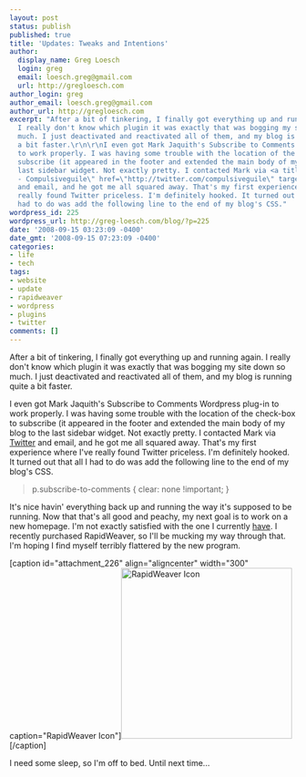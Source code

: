 ```yaml
---
layout: post
status: publish
published: true
title: 'Updates: Tweaks and Intentions'
author:
  display_name: Greg Loesch
  login: greg
  email: loesch.greg@gmail.com
  url: http://gregloesch.com
author_login: greg
author_email: loesch.greg@gmail.com
author_url: http://gregloesch.com
excerpt: "After a bit of tinkering, I finally got everything up and running again.
  I really don't know which plugin it was exactly that was bogging my site down so
  much. I just deactivated and reactivated all of them, and my blog is running quite
  a bit faster.\r\n\r\nI even got Mark Jaquith's Subscribe to Comments Wordpress plug-in
  to work properly. I was having some trouble with the location of the check-box to
  subscribe (it appeared in the footer and extended the main body of my blog to the
  last sidebar widget. Not exactly pretty. I contacted Mark via <a title=\"Twitter
  - Compulsiveguile\" href=\"http://twitter.com/compulsiveguile\" target=\"_blank\">Twitter</a>
  and email, and he got me all squared away. That's my first experience where I've
  really found Twitter priceless. I'm definitely hooked. It turned out that all I
  had to do was add the following line to the end of my blog's CSS."
wordpress_id: 225
wordpress_url: http://greg-loesch.com/blog/?p=225
date: '2008-09-15 03:23:09 -0400'
date_gmt: '2008-09-15 07:23:09 -0400'
categories:
- life
- tech
tags:
- website
- update
- rapidweaver
- wordpress
- plugins
- twitter
comments: []
---
```

<p>After a bit of tinkering, I finally got everything up and running again. I really don't know which plugin it was exactly that was bogging my site down so much. I just deactivated and reactivated all of them, and my blog is running quite a bit faster.</p>
<p>I even got Mark Jaquith's Subscribe to Comments Wordpress plug-in to work properly. I was having some trouble with the location of the check-box to subscribe (it appeared in the footer and extended the main body of my blog to the last sidebar widget. Not exactly pretty. I contacted Mark via <a title="Twitter - Compulsiveguile" href="http://twitter.com/compulsiveguile" target="_blank">Twitter</a> and email, and he got me all squared away. That's my first experience where I've really found Twitter priceless. I'm definitely hooked. It turned out that all I had to do was add the following line to the end of my blog's CSS.<a id="more"></a><a id="more-225"></a></p>
<blockquote><p>p.subscribe-to-comments { clear: none !important; }</p></blockquote>
<p>It's nice havin' everything back up and running the way it's supposed to be running. Now that that's all good and peachy, my next goal is to work on a new homepage. I'm not exactly satisfied with the one I currently <a title="Greg Loesch's Site" href="http://greg-loesch.com" target="_blank">have</a>. I recently purchased RapidWeaver, so I'll be mucking my way through that. I'm hoping I find myself terribly flattered by the new program.</p>
<p>[caption id="attachment_226" align="aligncenter" width="300" caption="RapidWeaver Icon"]<a href="http://greg-loesch.com/blog/pics/2008/09/rapidweaver.png"><img class="size-full wp-image-226" title="RapidWeaver" src="http://greg-loesch.com/blog/pics/2008/09/rapidweaver.png" alt="RapidWeaver Icon" width="300" height="300" /></a>[/caption]</p>
<p>I need some sleep, so I'm off to bed. Until next time...</p>
